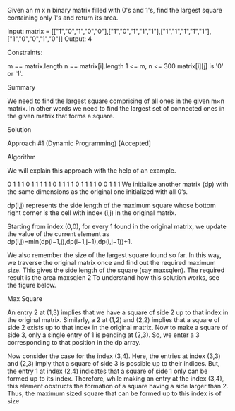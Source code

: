 Given an m x n binary matrix filled with 0's and 1's, find the largest square containing only 1's and return its area.

Input: matrix = [["1","0","1","0","0"],["1","0","1","1","1"],["1","1","1","1","1"],["1","0","0","1","0"]]
Output: 4

Constraints:

m == matrix.length
n == matrix[i].length
1 <= m, n <= 300
matrix[i][j] is '0' or '1'.

Summary

We need to find the largest square comprising of all ones in the given m×n matrix. In other words we need to find the largest set of connected ones in the given matrix that forms a square.

Solution

Approach #1 (Dynamic Programming) [Accepted]

Algorithm

We will explain this approach with the help of an example.

0 1 1 1 0
1 1 1 1 1
0 1 1 1 1
0 1 1 1 1
0 0 1 1 1
We initialize another matrix (dp) with the same dimensions as the original one initialized with all 0’s.

dp(i,j) represents the side length of the maximum square whose bottom right corner is the cell with index (i,j) in the original matrix.

Starting from index (0,0), for every 1 found in the original matrix, we update the value of the current element as dp(i,j)=min(dp(i−1,j),dp(i−1,j−1),dp(i,j−1))+1.

We also remember the size of the largest square found so far. In this way, we traverse the original matrix once and find out the required maximum size. This gives the side length of the square (say maxsqlen). The required result is the area maxsqlen 2
To understand how this solution works, see the figure below.

Max Square

An entry 2 at (1,3) implies that we have a square of side 2 up to that index in the original matrix. Similarly, a 2 at (1,2) and (2,2) implies that a square of side 2 exists up to that index in the original matrix. Now to make a square of side 3, only a single entry of 1 is pending at (2,3). So, we enter a 3 corresponding to that position in the dp array.

Now consider the case for the index (3,4). Here, the entries at index (3,3) and (2,3) imply that a square of side 3 is possible up to their indices. But, the entry 1 at index (2,4) indicates that a square of side 1 only can be formed up to its index. Therefore, while making an entry at the index (3,4), this element obstructs the formation of a square having a side larger than 2. Thus, the maximum sized square that can be formed up to this index is of size 


